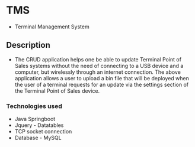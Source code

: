 # TMS
* Terminal Management System

## Description
* The CRUD application helps one be able to update Terminal Point of Sales systems without the need of connecting to a USB device and a computer, but wirelessly through an internet connection.
The above application allows a user to upload a bin file that will be deployed when the user of a terminal requests for an update via the settings section of the Terminal Point of Sales device.

### Technologies used
* Java Springboot
* Jquery - Datatables
* TCP socket connection
* Database - MySQL